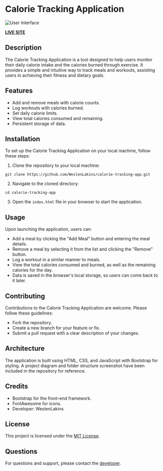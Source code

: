 # Calorie Tracking Application

![User Interface](https://onedrive.live.com/embed?resid=4B1C8510CEF67D18%218518&authkey=%21AGBNIxAg1I7G0PU&width=1915&height=911)

[**LIVE SITE**](https://calorie-tracker-wes-lakins.netlify.app/)

## Description

The Calorie Tracking Application is a tool designed to help users monitor their daily calorie intake and the calories burned through exercise. It provides a simple and intuitive way to track meals and workouts, assisting users in achieving their fitness and dietary goals.

## Features

- Add and remove meals with calorie counts.
- Log workouts with calories burned.
- Set daily calorie limits.
- View total calories consumed and remaining.
- Persistent storage of data.

## Installation

To set up the Calorie Tracking Application on your local machine, follow these steps:

1. Clone the repository to your local machine:

```git
git clone https://github.com/WeslenLakins/calorie-tracking-app.git
```

2. Navigate to the cloned directory:

```git
cd calorie-tracking-app
```

3. Open the `index.html` file in your browser to start the application.

## Usage

Upon launching the application, users can:

- Add a meal by clicking the "Add Meal" button and entering the meal details.
- Remove a meal by selecting it from the list and clicking the "Remove" button.
- Log a workout in a similar manner to meals.
- View the total calories consumed and burned, as well as the remaining calories for the day.
- Data is saved in the browser's local storage, so users can come back to it later.

## Contributing

Contributions to the Calorie Tracking Application are welcome. Please follow these guidelines:

- Fork the repository.
- Create a new branch for your feature or fix.
- Submit a pull request with a clear description of your changes.

## Architecture

The application is built using HTML, CSS, and JavaScript with Bootstrap for styling. A project diagram and folder structure screenshot have been included in the repository for reference.

## Credits

- Bootstrap for the front-end framework.
- FontAwesome for icons.
- Developer: WeslenLakins

## License

This project is licensed under the [MIT License](LICENSE.md).

## Questions

For questions and support, please contact the [developer](weslen.lakins@outlook.com).
